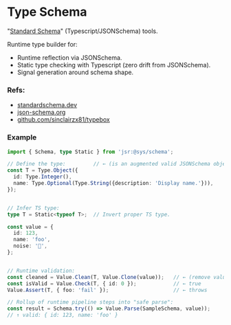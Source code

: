 # Type Schema

"[Standard Schema](https://standardschema.dev)" (Typescript/JSONSchema) tools.

Runtime type builder for:
- Runtime reflection via JSONSchema.
- Static type checking with Typescript (zero drift from JSONSchema).
- Signal generation around schema shape.


### Refs:
- [standardschema.dev](https://standardschema.dev)
- [json-schema.org](https://json-schema.org)
- [github.com/sinclairzx81/typebox](https://github.com/sinclairzx81/typebox)



### Example
```ts
import { Schema, type Static } from 'jsr:@sys/schema';

// Define the type:         // ← (is an augmented valid JSONSchema object)
const T = Type.Object({
  id: Type.Integer(),
  name: Type.Optional(Type.String({description: 'Display name.'})),
});


// Infer TS type:
type T = Static<typeof T>;  // Invert proper TS type.

const value = {
  id: 123,
  name: 'foo',
  noise: '👋',
};


// Runtime validation:
const cleaned = Value.Clean(T, Value.Clone(value));   // ← (remove values not in the type)
const isValid = Value.Check(T, { id: 0 });            // ← true
Value.Assert(T, { foo: 'fail' });                     // ← throws

// Rollup of runtime pipeline steps into "safe parse":
const result = Schema.try(() => Value.Parse(SampleSchema, value)); 
// ↑ valid: { id: 123, name: 'foo' }

```
